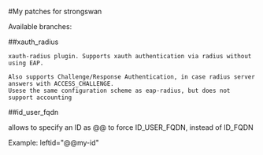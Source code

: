 #My patches for strongswan

Available branches:

##xauth_radius



    xauth-radius plugin. Supports xauth authentication via radius without using EAP.

    Also supports Challenge/Response Authentication, in case radius server
    answers with ACCESS_CHALLENGE.
    Usese the same configuration scheme as eap-radius, but does not support accounting


##id_user_fqdn

allows to specify an ID as @@<id> to force ID_USER_FQDN, instead of ID_FQDN

Example: leftid="@@my-id"                             

